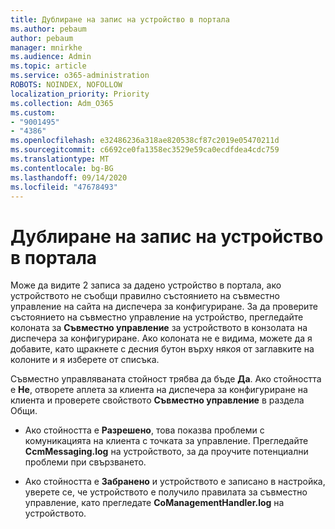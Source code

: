 ```yaml
---
title: Дублиране на запис на устройство в портала
ms.author: pebaum
author: pebaum
manager: mnirkhe
ms.audience: Admin
ms.topic: article
ms.service: o365-administration
ROBOTS: NOINDEX, NOFOLLOW
localization_priority: Priority
ms.collection: Adm_O365
ms.custom:
- "9001495"
- "4386"
ms.openlocfilehash: e32486236a318ae820538cf87c2019e05470211d
ms.sourcegitcommit: c6692ce0fa1358ec3529e59ca0ecdfdea4cdc759
ms.translationtype: MT
ms.contentlocale: bg-BG
ms.lasthandoff: 09/14/2020
ms.locfileid: "47678493"
---
```

# <a name="duplicate-device-record-in-the-portal"></a>Дублиране на запис на устройство в портала

Може да видите 2 записа за дадено устройство в портала, ако устройството не съобщи правилно състоянието на съвместно управление на сайта на диспечера за конфигуриране. За да проверите състоянието на съвместно управление на устройство, прегледайте колоната за **Съвместно управление** за устройството в конзолата на диспечера за конфигуриране. Ако колоната не е видима, можете да я добавите, като щракнете с десния бутон върху някоя от заглавките на колоните и я изберете от списъка.

Съвместно управляваната стойност трябва да бъде **Да**. Ако стойността е **Не**, отворете аплета за клиента на диспечера за конфигуриране на клиента и проверете свойството **Съвместно управление** в раздела Общи.

- Ако стойността е **Разрешено**, това показва проблеми с комуникацията на клиента с точката за управление. Прегледайте **CcmMessaging.log** на устройството, за да проучите потенциални проблеми при свързването.

- Ако стойността е **Забранено** и устройството е записано в настройка, уверете се, че устройството е получило правилата за съвместно управление, като прегледате **CoManagementHandler.log** на устройството.
